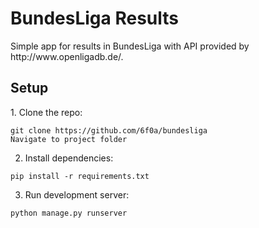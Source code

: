 <h1> BundesLiga Results </h1>
Simple app for results in BundesLiga with API provided by http://www.openligadb.de/.

<h2>Setup</h2>
1. Clone the repo:

```
git clone https://github.com/6f0a/bundesliga
Navigate to project folder
```
2. Install dependencies:
```
pip install -r requirements.txt
```
3. Run development server:
```
python manage.py runserver
```
